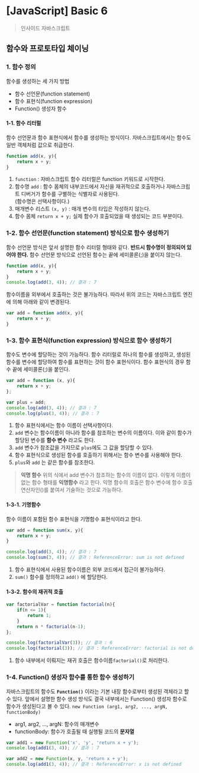 # [JavaScript] Basic 6
> 인사이드 자바스크립트

## 함수와 프로토타입 체이닝

### 1. 함수 정의
함수를 생성하는 세 가지 방법
- 함수 선언문(function statement)
- 함수 표현식(function expression)
- Function()  생성자 함수

#### 1-1. 함수 리터럴
함수 선언문과 함수 표현식에서 함수를 생성하는 방식이다.
자바스크립트에서는 함수도 일반 객체처럼 값으로 취급한다.
```javascript
function add(x, y){
	return x + y;
}
```
1) ```function``` : 자바스크립트 함수 리터럴은 function 키워드로 시작한다.
2) 함수명 ```add``` : 함수 몸체의 내부코드에서 자신을 재귀적으로 호출하거나 자바스크립트 디버거가 함수를 구별하는 식별자로 사용된다. 	
		(함수명은 선택사항이다.)
3) 매개변수 리스트 ```(x, y)``` : 매개 변수의 타입은 작성하지 않는다.
4) 함수 몸체 ```return x + y;``` 실제 함수가 호출되었을 때 생성되는 코드 부분이다.

### 1-2. 함수 선언문(function statement) 방식으로 함수 생성하기
함수 선언문 방식은 앞서 설명한 함수 리터럴 형태와 같다.
**반드시 함수명이 정의되어 있어야 한다.**
함수 선언문 방식으로 선언된 함수는 끝에 세미콜론(;)을 붙이지 않는다.
```javascript
function add(x, y){
	return x + y;
}
console.log(add(3, 4)); // 결과 : 7
```
함수이름을 외부에서 호출하는 것은 불가능하다. 따라서 위의 코드는 자바스크립트 엔진에 의해 아래와 같이 변경된다. 
```javascript
var add = function add(x, y){
	return x + y;
}
```

### 1-3. 함수 표현식(function expression) 방식으로 함수 생성하기
함수도 변수에 할당하는 것이 가능하다.
함수 리터럴로 하나의 함수를 생성하고, 생성된 함수를 변수에 할당하여 함수를 표현하는 것이 함수 표현식이다.
함수 표현식의 경우 함수 끝에 세미콜론(;)을 붙인다.
```javascript
var add = function (x, y){
	return x + y;
};

var plus = add;
console.log(add(3, 4)); // 결과 : 7
console.log(plus(3, 4)); // 결과 : 7
```
1) 함수 표현식에서는 함수 이름이 선택사항이다.
2) ```add``` 변수는 함수이름이 아니라 함수를 참조하는 변수의 이름이다.
	이와 같이 함수가 할당된 변수를 **함수 변수** 라고도 한다.
3)  ```add``` 변수가 참조값을 가지므로 ```plus```에도 그 값을 할당할 수 있다.
4) 함수 표현식으로 생성된 함수를 호출하기 위해서는 함수 변수를 사용해야 한다.
5) ```plus```와 ```add``` 는 같은 함수를 참조한다.

> **익명 함수**
>  위의 식에서 add 변수가 참조하는 함수의 이름이 없다.
>  이렇게 이름이 없는 함수 형태를 **익명함수** 라고 한다.
>  익명 함수의 호출은 함수 변수에 함수 호출연산자인()를 붙여서 기술하는 것으로 가능하다.

#### 1-3-1. 기명함수
함수 이름이 포함된 함수 표현식을 기명함수 표현식이라고 한다.
```javascript
var add = function sum(x, y){
	return x + y;
}

console.log(add(3, 4)); // 결과 : 7
console.log(sum(3, 4)); // 결과 : ReferenceError: sum is not defined
```
1) 함수 표현식에서 사용된 함수이름은 외부 코드에서 접근이 불가능하다.
2) ```sum()``` 함수를 정의하고 ```add()``` 에 할당한다.

#### 1-3-2. 함수의 재귀적 호출
```javascript
var factorialVar = function factorial(n){
	if(n <= 1){
		return 1;
	}
	return n * factorial(n-1);
};

console.log(factorialVar(3)); // 결과 : 6
console.log(factorial(3)); // 결과 : ReferenceError: factorial is not defined
```
1) 함수 내부에서 이뤄지는 재귀 호출은 함수이름```factorial()```로 처리한다.

### 1-4. Function() 생성자 함수를 통한 함수 생성하기
자바스크립트의 함수도 **```Function()```** 이라는 기본 내장 함수로부터 생성된 객체라고 할 수 있다.
앞에서 설명한 함수 생성 방식도 결국 내부에서는 Function() 생성자 함수로 함수가 생성된다고 볼 수 있다.
```new Function (arg1, arg2, ..., argN, functionBody)```

- arg1, arg2, ..., argN: 함수의 매개변수
-  functionBody: 함수가 호출될 때 실행될 코드의 **문자열**
```javascript
var add1 = new Function('x', 'y', 'return x + y');
console.log(add1(3, 4)); // 결과 : 7

var add2 = new Function(x, y, 'return x + y');
console.log(add1(3, 4)); // 결과 : ReferenceError: x is not defined
```